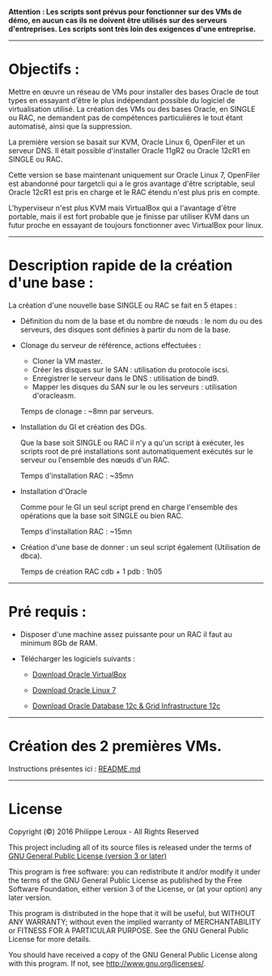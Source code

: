 **Attention : Les scripts sont prévus pour fonctionner sur des VMs de démo, en
aucun cas ils ne doivent être utilisés sur des serveurs d'entreprises. Les scripts
sont très loin des exigences d'une entreprise.**

--------------------------------------------------------------------------------

# Objectifs :

Mettre en œuvre un réseau de VMs pour installer des bases Oracle de tout types en
essayant d'être le plus indépendant possible du logiciel de virtualisation utilisé.
La création des VMs ou des bases Oracle, en SINGLE ou RAC, ne demandent pas de
compétences particulières le tout étant automatisé, ainsi que la suppression.

La première version se basait sur KVM, Oracle Linux 6, OpenFiler et un serveur DNS.
Il était possible d'installer Oracle 11gR2 ou Oracle 12cR1 en SINGLE ou RAC.

Cette version se base maintenant uniquement sur Oracle Linux 7, OpenFiler est abandonné
pour targetcli qui a le gros avantage d'être scriptable, seul Oracle 12cR1 est
pris en charge et le RAC étendu n'est plus pris en compte.

L'hyperviseur n'est plus KVM mais VirtualBox qui a l'avantage d'être portable,
mais il est fort probable que je finisse par utiliser KVM dans un futur proche en
essayant de toujours fonctionner avec VirtualBox pour linux.

--------------------------------------------------------------------------------

# Description rapide de la création d'une base :

La création d'une nouvelle base SINGLE ou RAC se fait en 5 étapes :
* Définition du nom de la base et du nombre de nœuds : le nom du ou des serveurs,
des disques sont définies à partir du nom de la base.

* Clonage du serveur de référence, actions effectuées :
	* Cloner la VM master.
	* Créer les disques sur le SAN : utilisation du protocole iscsi.
	* Enregistrer le serveur dans le DNS : utilisation de bind9.
	* Mapper les disques du SAN sur le ou les serveurs : utilisation d'oracleasm.

	Temps de clonage : ~8mn par serveurs.

* Installation du GI et création des DGs.

	Que la base soit SINGLE ou RAC il n'y a qu'un script à exécuter, les scripts
root de pré installations sont automatiquement exécutés sur le serveur ou l'ensemble
des nœuds d'un RAC.

	Temps d'installation RAC : ~35mn

* Installation d'Oracle

	Comme pour le GI un seul script prend en charge l'ensemble des opérations que
la base soit SINGLE ou bien RAC.

	Temps d'installation RAC : ~15mn

* Création d'une base de donner : un seul script également (Utilisation de dbca).

	Temps de création RAC cdb + 1 pdb : 1h05

--------------------------------------------------------------------------------
# Pré requis :
* Disposer d'une machine assez puissante pour un RAC il faut au minimum 8Gb de RAM.

* Télécharger les logiciels suivants :

	* [Download Oracle VirtualBox](https://www.virtualbox.org/wiki/Downloads)

	* [Download Oracle Linux 7](https://edelivery.oracle.com/osdc/faces/SearchSoftware)

	* [Download Oracle Database 12c & Grid Infrastructure 12c](http://www.oracle.com/technetwork/database/enterprise-edition/downloads/database12c-linux-download-2240591.html)

--------------------------------------------------------------------------------

# Création des 2 premières VMs.
Instructions présentes ici : [README.md](https://github.com/PhilippeLeroux/plescripts/tree/master/database_servers/README.md)

--------------------------------------------------------------------------------

# License

Copyright (©) 2016 Philippe Leroux - All Rights Reserved

This project including all of its source files is released under the terms of [GNU General Public License (version 3 or later)](http://www.gnu.org/licenses/gpl.txt)

This program is free software: you can redistribute it and/or modify
it under the terms of the GNU General Public License as published by
the Free Software Foundation, either version 3 of the License, or
(at your option) any later version.

This program is distributed in the hope that it will be useful,
but WITHOUT ANY WARRANTY; without even the implied warranty of
MERCHANTABILITY or FITNESS FOR A PARTICULAR PURPOSE.  See the
GNU General Public License for more details.

You should have received a copy of the GNU General Public License
along with this program.  If not, see <http://www.gnu.org/licenses/>.
